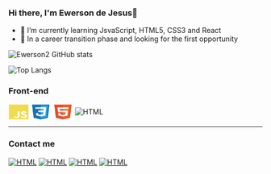 ### Hi there, I'm Ewerson de Jesus👋


- 🌱 I’m currently learning JsvaScript, HTML5, CSS3 and React
- 🤞 In a career transition phase and looking for the first opportunity 

![Ewerson2 GitHub stats](https://github-readme-stats.vercel.app/api?username=Ewerson2&show_icons=true&theme=chartreuse-dark)

![Top Langs](https://github-readme-stats.vercel.app/api/top-langs/?username=anuraghazra&layout=compact&theme=chartreuse-dark)

<h3> Front-end </h3>
<div>
  <img align="center" alt="Js" height="30" width="40" src="https://raw.githubusercontent.com/devicons/devicon/master/icons/javascript/javascript-plain.svg">  
  
  <img align="center" alt="CSS" height="30" width="40" src="https://raw.githubusercontent.com/devicons/devicon/master/icons/css3/css3-original.svg">  

  <img align="center" alt="HTML" height="30" width="40" src="https://raw.githubusercontent.com/devicons/devicon/master/icons/html5/html5-original.svg">
  
  <img align="center" alt="HTML" height="30" width="40" src="https://cdn.jsdelivr.net/gh/devicons/devicon/icons/react/react-original.svg" />

</div>
 
 <hr>
 
 <h3> Contact me </h3>
<div>
  <a href="https://www.linkedin.com/in/ewerson-de-jesus/" target ="_blank"><img align="center" alt="HTML" height="30" width="110" src= "https://img.shields.io/badge/LinkedIn-0077B5?style=for-the-badge&logo=linkedin&logoColor=white"></a>
  <a href="https://www.instagram.com/_ewerson/" target="_blank"><img align="center" alt="HTML" height="30" width="110" src= "https://img.shields.io/badge/Instagram-E4405F?style=for-the-badge&logo=instagram&logoColor=white"></a>
 <a href="https://wa.me/5511945734604" target="_blank"><img align="center" alt="HTML" height="30" width="110" src= "https://img.shields.io/badge/WhatsApp-25D366?style=for-the-badge&logo=whatsapp&logoColor=white"></a>
 <a href="mailto: ewersonda@gmail.com" target="_blank"><img align="center" alt="HTML" height="30" width="110" src= "https://img.shields.io/badge/Gmail-D14836?style=for-the-badge&logo=gmail&logoColor=white"></a>
  </div>

